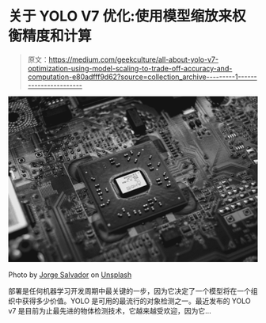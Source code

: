 # 关于 YOLO V7 优化:使用模型缩放来权衡精度和计算

> 原文：<https://medium.com/geekculture/all-about-yolo-v7-optimization-using-model-scaling-to-trade-off-accuracy-and-computation-e80adfff9d62?source=collection_archive---------1----------------------->

![](img/0c3fad1fe944d1bd2b42f37512ffa471.png)

Photo by [Jorge Salvador](https://unsplash.com/@jsshotz?utm_source=medium&utm_medium=referral) on [Unsplash](https://unsplash.com?utm_source=medium&utm_medium=referral)

部署是任何机器学习开发周期中最关键的一步，因为它决定了一个模型将在一个组织中获得多少价值。YOLO 是可用的最流行的对象检测之一。最近发布的 YOLO v7 是目前为止最先进的物体检测技术，它越来越受欢迎，因为它…
